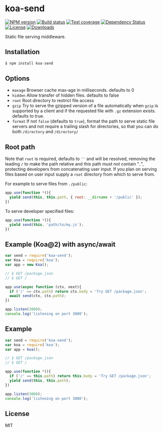 
# koa-send

[![NPM version][npm-image]][npm-url]
[![Build status][travis-image]][travis-url]
[![Test coverage][coveralls-image]][coveralls-url]
[![Dependency Status][david-image]][david-url]
[![License][license-image]][license-url]
[![Downloads][downloads-image]][downloads-url]

 Static file serving middleware.

## Installation

```js
$ npm install koa-send
```

## Options

 - `maxage` Browser cache max-age in milliseconds. defaults to 0
 - `hidden` Allow transfer of hidden files. defaults to false
 - `root` Root directory to restrict file access
 - `gzip` Try to serve the gzipped version of a file automatically when `gzip` is supported by a client and if the requested file with `.gz` extension exists. defaults to true.
 - `format` If not `false` (defaults to `true`), format the path to serve static file servers and not require a trailing slash for directories, so that you can do both `/directory` and `/directory/`

## Root path

  Note that `root` is required, defaults to `''` and will be resolved,
  removing the leading `/` to make the path relative and this
  path must not contain "..", protecting developers from
  concatenating user input. If you plan on serving files based on
  user input supply a `root` directory from which to serve from.

  For example to serve files from `./public`:

```js
app.use(function *(){
  yield send(this, this.path, { root: __dirname + '/public' });
})
```

  To serve developer specified files:

```js
app.use(function *(){
  yield send(this, 'path/to/my.js');
})
```

## Example (Koa@2) with async/await

```js
var send = require('koa-send');
var Koa = require('koa');
var app = new Koa();

// $ GET /package.json
// $ GET /

app.use(async function (ctx, next){
  if ('/' == ctx.path) return ctx.body = 'Try GET /package.json';
  await send(ctx, ctx.path);
})

app.listen(3000);
console.log('listening on port 3000');
```

## Example

```js
var send = require('koa-send');
var koa = require('koa');
var app = koa();

// $ GET /package.json
// $ GET /

app.use(function *(){
  if ('/' == this.path) return this.body = 'Try GET /package.json';
  yield send(this, this.path);
})

app.listen(3000);
console.log('listening on port 3000');
```

## License

  MIT

[npm-image]: https://img.shields.io/npm/v/koa-send.svg?style=flat-square
[npm-url]: https://npmjs.org/package/koa-send
[github-tag]: http://img.shields.io/github/tag/koajs/send.svg?style=flat-square
[github-url]: https://github.com/koajs/send/tags
[travis-image]: https://img.shields.io/travis/koajs/send.svg?style=flat-square
[travis-url]: https://travis-ci.org/koajs/send
[coveralls-image]: https://img.shields.io/coveralls/koajs/send.svg?style=flat-square
[coveralls-url]: https://coveralls.io/r/koajs/send?branch=master
[david-image]: http://img.shields.io/david/koajs/send.svg?style=flat-square
[david-url]: https://david-dm.org/koajs/send
[license-image]: http://img.shields.io/npm/l/koa-send.svg?style=flat-square
[license-url]: LICENSE
[downloads-image]: http://img.shields.io/npm/dm/koa-send.svg?style=flat-square
[downloads-url]: https://npmjs.org/package/koa-send
[gittip-image]: https://img.shields.io/gittip/jonathanong.svg?style=flat-square
[gittip-url]: https://www.gittip.com/jonathanong/
